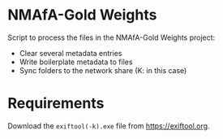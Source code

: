 # NMAfA-Gold Weights

Script to process the files in the NMAfA-Gold Weights project:

 * Clear several metadata entries
 * Write boilerplate metadata to files
 * Sync folders to the network share (K: in this case)

# Requirements

Download the `exiftool(-k).exe` file from https://exiftool.org.
